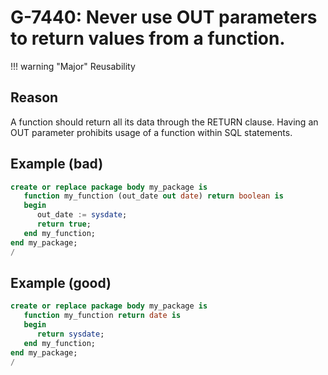 # G-7440: Never use OUT parameters to return values from a function.

!!! warning "Major"
    Reusability

## Reason

A function should return all its data through the RETURN clause. Having an OUT parameter prohibits usage of a function within SQL statements.

## Example (bad)

``` sql
create or replace package body my_package is
   function my_function (out_date out date) return boolean is
   begin
      out_date := sysdate;
      return true;
   end my_function;
end my_package;
/
```

## Example (good)

``` sql
create or replace package body my_package is
   function my_function return date is
   begin
      return sysdate;
   end my_function;
end my_package;
/
```